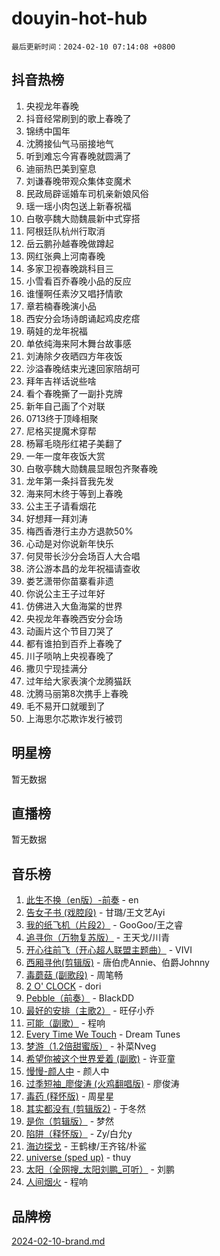 # douyin-hot-hub

`最后更新时间：2024-02-10 07:14:08 +0800`

## 抖音热榜

1. 央视龙年春晚
1. 抖音经常刷到的歌上春晚了
1. 锦绣中国年
1. 沈腾接仙气马丽接地气
1. 听到难忘今宵春晚就圆满了
1. 迪丽热巴美到窒息
1. 刘谦春晚带观众集体变魔术
1. 民政局辟谣婚车司机亲新娘风俗
1. 瑶一瑶小肉包送上新春祝福
1. 白敬亭魏大勋魏晨新中式穿搭
1. 阿根廷队杭州行取消
1. 岳云鹏孙越春晚做蹲起
1. 网红张典上河南春晚
1. 多家卫视春晚跳科目三
1. 小雪看百乔春晚小品的反应
1. 谁懂啊任素汐又唱抒情歌
1. 章若楠春晚演小品
1. 西安分会场诗朗诵起鸡皮疙瘩
1. 萌娃的龙年祝福
1. 单依纯海来阿木舞台故事感
1. 刘涛除夕夜晒四方年夜饭
1. 沙溢春晚结束光速回家陪胡可
1. 拜年吉祥话说些啥
1. 看个春晚撕了一副扑克牌
1. 新年自己画了个对联
1. 0713终于顶峰相聚
1. 尼格买提魔术穿帮
1. 杨幂毛晓彤红裙子美翻了
1. 一年一度年夜饭大赏
1. 白敬亭魏大勋魏晨显眼包齐聚春晚
1. 龙年第一条抖音我先发
1. 海来阿木终于等到上春晚
1. 公主王子请看烟花
1. 好想拜一拜刘涛
1. 梅西香港行主办方退款50%
1. 心动是对你说新年快乐
1. 何炅带长沙分会场百人大合唱
1. 济公游本昌的龙年祝福请查收
1. 娄艺潇带你苗寨看非遗
1. 你说公主王子过年好
1. 仿佛进入大鱼海棠的世界
1. 央视龙年春晚西安分会场
1. 动画片这个节目刀哭了
1. 都有谁拍到百乔上春晚了
1. 川子唢呐上央视春晚了
1. 撒贝宁现挂满分
1. 过年给大家表演个龙腾猫跃
1. 沈腾马丽第8次携手上春晚
1. 毛不易开口就暖到了
1. 上海思尔芯欺诈发行被罚

## 明星榜

暂无数据

## 直播榜

暂无数据

## 音乐榜

1. [此生不换（en版）-前奏](https://sf5-hl-cdn-tos.douyinstatic.com/obj/tos-cn-ve-2774/oMDvUGwhKrKYDEqXiMYEwxZqBWIJFA92CiLAO) - en
1. [告女子书 (戏腔段)](https://sf5-hl-cdn-tos.douyinstatic.com/obj/tos-cn-ve-2774/osCCzFxWgstBDi92ZfBB4ht7gQENBmQMAl0eI6) - 甘璐/王文艺Ayi
1. [我的纸飞机（片段2）](https://sf6-cdn-tos.douyinstatic.com/obj/tos-cn-ve-2774/oM2ZrKcg2CD5AeRB2gkeXOFB1IxAGJdZPazYHf) - GooGoo/王之睿
1. [追寻你（万物复苏版）](https://sf5-hl-cdn-tos.douyinstatic.com/obj/tos-cn-ve-2774/oYeAZJsbjIDit9APmBg8u6uDUQnHmoCf3gbo74) - 王天戈/川青
1. [开心往前飞（开心超人联盟主题曲）](https://sf5-hl-cdn-tos.douyinstatic.com/obj/tos-cn-ve-2774/9d8fb7c82cf1421fb93a9fe925275e0a) - VIVI
1. [西厢寻他(剪辑版)](https://sf5-hl-cdn-tos.douyinstatic.com/obj/tos-cn-ve-2774/oUsAVfAQKlRNxEv5qxvIB8o5qmIWUcXbzJKJhw) - 唐伯虎Annie、伯爵Johnny
1. [毒蘑菇 (副歌段)](https://sf5-hl-cdn-tos.douyinstatic.com/obj/tos-cn-ve-2774/ocDEUsfdLjxnlFXtfogBCiQCEqYB7QZgZ8VViM) - 周笔畅
1. [2 O' CLOCK](https://sf5-hl-cdn-tos.douyinstatic.com/obj/tos-cn-ve-2774/oIUBICeqlYQHTigCBOnCMlwBZJkgiBjt1oDfbg) - dori
1. [Pebble（前奏）](https://sf6-cdn-tos.douyinstatic.com/obj/tos-cn-ve-2774/5e6913036e674b34b92df6abd1361f00) - BlackDD
1. [最好的安排（主歌2）](https://sf5-hl-cdn-tos.douyinstatic.com/obj/tos-cn-ve-2774/oMMZX1DuHpMwgoDztBmZswgQnbCeeANZxBHkFY) - 旺仔小乔
1. [可能（副歌）](https://sf5-hl-cdn-tos.douyinstatic.com/obj/tos-cn-ve-2774/cde1731888894259b333569393c2fb51) - 程响
1. [Every Time We Touch](https://sf3-cdn-tos.douyinstatic.com/obj/tos-cn-ve-2774/ogN6lUKQeBBfEVhIOMikG1CcJjugxk1tztZyhP) - Dream Tunes
1. [梦游（1.2倍甜蜜版）](https://sf6-cdn-tos.douyinstatic.com/obj/tos-cn-ve-2774/o4gyAUm8hwufoEABmwVIiQtHsFuGzAEEWtNMzo) - 补菜Nveg
1. [希望你被这个世界爱着 (副歌)](https://sf6-cdn-tos.douyinstatic.com/obj/tos-cn-ve-2774/oUHCmWQfZlE3QQBKBeD8rCFLpJzPgCpImhsxMt) - 许亚童
1. [慢慢-颜人中](https://sf3-cdn-tos.douyinstatic.com/obj/tos-cn-ve-2774/ocjHNfBXdBxQNC8ZGAeoLMFTUgtBg8bkExunDC) - 颜人中
1. [过季短袖_廖俊涛 (火鸡翻唱版)](https://sf5-hl-cdn-tos.douyinstatic.com/obj/tos-cn-ve-2774/ogQVJl0tRBKxQgZji7YClFEBrVDeHpPTWfCZbQ) - 廖俊涛
1. [毒药 (释怀版)](https://sf5-hl-cdn-tos.douyinstatic.com/obj/tos-cn-ve-2774/oYILMEAzspdZBIzy4frJNB8ZHPHWAhiwowd4Ad) - 周星星
1. [其实都没有 (剪辑版2)](https://sf5-hl-cdn-tos.douyinstatic.com/obj/tos-cn-ve-2774/oEBNQenHZtBhxYjGgUDQk0BCHTigQafgFlbQ7k) - 于冬然
1. [是你（剪辑版）](https://sf3-cdn-tos.douyinstatic.com/obj/tos-cn-ve-2774/46019dae783c4c969944217fe1cfafc4) - 梦然
1. [陷阱（释怀版）](https://sf5-hl-cdn-tos.douyinstatic.com/obj/tos-cn-ve-2774/oE8C21LeZrzKLDFfQYgMzx4GAIHageG5IzayY7) - Zy/白允y
1. [海边探戈](https://sf3-cdn-tos.douyinstatic.com/obj/tos-cn-ve-2774/os9gE0VQCGqt6VQkZDyBBYvfSDY0QFe3vVmubn) - 王鹤棣/王齐铭/朴鲨
1. [universe (sped up)](https://sf5-hl-cdn-tos.douyinstatic.com/obj/tos-cn-ve-2774/oIQnurQLDCsdYeegkM4CKuVb23MZBXtX6QB8bv) - thuy
1. [太阳（全网搜_太阳刘鹏_可听）](https://sf6-cdn-tos.douyinstatic.com/obj/tos-cn-ve-2774/ogWbyIQnlBFImVbeDocRdCIYtBHlbJXgfZMvgz) - 刘鹏
1. [人间烟火](https://sf5-hl-cdn-tos.douyinstatic.com/obj/tos-cn-ve-2774/947983139f35446684610238bba8e7a9) - 程响

## 品牌榜

[2024-02-10-brand.md](2024-02-10-brand.md)
